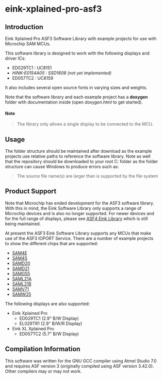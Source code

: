 # eink-xplained-pro-asf3

## Introduction

Eink Xplained Pro ASF3 Software Library with example projects for use with Microchip SAM MCUs.

This software library is designed to work with the following displays and driver ICs:

- ED029TC1 : UC8151
- *HINK-E0154A05 : SSD1608 (not yet implemented)*
- ED057TC2 : UC8159

It also includes several open source fonts in varying sizes and weights.

Note that the software library and each example project has a **doxygen** folder with documentation inside (open *doxygen.html* to get started).

#### Note
> The library only allows a single display to be connected to the MCU.

## Usage 

The folder structure should be maintained after download as the example projects use relative paths to reference the software library. Note as well that the repository should be downloaded to your root C: folder as the folder structure can cause Windows to produce errors such as:
> The source file name(s) are larger than is supported by the file system

## Product Support

Note that Microchip has ended development for the ASF3 software library. With this in mind, the Eink Software Library only supports a range of Microchip devices and is also no longer supported. For newer devices and for the full range of displays, please see [ASF4 Eink Library](https://github.com/Ineltek-UK/eink-xplained-pro-asf4) which is still being maintained.

At present the ASF3 Eink Software Library supports any MCUs that make use of the ASF3 IOPORT Service. There are a number of example projects to show the different chips that are supported:
- [SAM4E](https://github.com/Ineltek-UK/eink-xplained-pro-asf3/tree/master/example_projects/eink_asf3_1_2/eink_xplained_sam4e_ed029tc1_1_2)
- [SAM4S](https://github.com/Ineltek-UK/eink-xplained-pro-asf3/tree/master/example_projects/eink_asf3_1_2/eink_xplained_sam4s_ed057tc2_1_2)
- [SAMD20](https://github.com/Ineltek-UK/eink-xplained-pro-asf3/tree/master/example_projects/eink_asf3_1_2/eink_xplained_samd20_ed029tc1_1_2)
- [SAMD21](https://github.com/Ineltek-UK/eink-xplained-pro-asf3/tree/master/example_projects/eink_asf3_1_2/eink_xplained_samd21_ed029tc1_1_2)
- [SAMG55](https://github.com/Ineltek-UK/eink-xplained-pro-asf3/tree/master/example_projects/eink_asf3_1_2/eink_xplained_samg55_ed057tc2_1_2)
- [SAML21A](https://github.com/Ineltek-UK/eink-xplained-pro-asf3/tree/master/example_projects/eink_asf3_1_2/eink_xplained_saml21a_ed029tc1_1_2)
- [SAML21B](https://github.com/Ineltek-UK/eink-xplained-pro-asf3/tree/master/example_projects/eink_asf3_1_2/eink_xplained_saml21b_ed029tc1_1_2)
- [SAMV71](https://github.com/Ineltek-UK/eink-xplained-pro-asf3/tree/master/example_projects/eink_asf3_1_2/eink_xplained_samv71_ed057tc2_1_2)
- [SAMW25](https://github.com/Ineltek-UK/eink-xplained-pro-asf3/tree/master/example_projects/eink_asf3_1_2/eink_xplained_samw25_ed029tc1_1_2)

The following displays are also supported:
- Eink Xplained Pro
	- ED029TC1 (2.9" B/W Display)
	- EL029TR1 (2.9" B/W/R Display)
- Eink XL Xplained Pro
	- ED057TC2 (5.7" B/W Display)

## Compilation Information

This software was written for the GNU GCC compiler using Atmel Studio 7.0 and requires ASF version 3 (originally compiled using ASF version 3.42.0). Other compilers may or may not work.